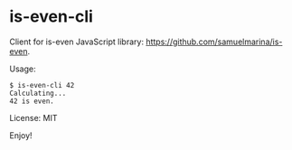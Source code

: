 # is-even-cli

Client for is-even JavaScript library: https://github.com/samuelmarina/is-even.

Usage:

    $ is-even-cli 42
    Calculating...
	42 is even.

License: MIT

Enjoy!
